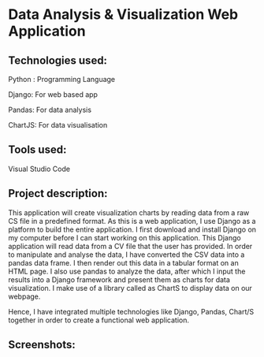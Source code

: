 # Data Analysis & Visualization Web Application
## Technologies used:
Python : Programming Language

Django: For web based app

Pandas: For data analysis

ChartJS: For data visualisation

## Tools used:
Visual Studio Code

## Project description:
This application will create visualization charts by reading data from a raw CS file in a predefined format. As this is a 
web application, I use Django as a platform to build the entire application. I first download and install Django on my 
computer before I can start working on this application. This Django application will read data from a CV file that the 
user has provided. In order to manipulate and analyse the data, I have converted the CSV data into a pandas data 
frame. I then render out this data in a tabular format on an HTML page. I also use pandas to analyze the data, after
which I input the results into a Django framework and present them as charts for data visualization. I make use of a
library called as ChartS to display data on our webpage.

Hence, I have integrated multiple technologies like Django, Pandas, Chart/S together in order to create a functional 
web application.

## Screenshots:
